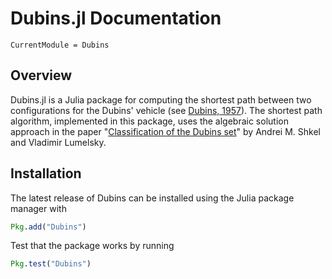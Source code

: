 # Dubins.jl Documentation

```@meta
CurrentModule = Dubins
```
## Overview
Dubins.jl is a Julia package for computing the shortest path between two configurations for the Dubins' vehicle (see [Dubins, 1957](http://www.jstor.org/stable/2372560?seq=1#page_scan_tab_contents)). The shortest path algorithm, implemented in this package, uses the algebraic solution approach in the paper "[Classification of the Dubins set](https://www.sciencedirect.com/science/article/pii/S0921889000001275)" by Andrei M. Shkel and Vladimir Lumelsky.

## Installation
The latest release of Dubins can be installed using the Julia package manager with
```julia
Pkg.add("Dubins")
```
Test that the package works by running 
```julia
Pkg.test("Dubins")
```
